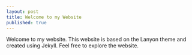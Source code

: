 ```yaml
---
layout: post
title: Welcome to my Website
published: true
---
```


Welcome to my website. This website is based on the Lanyon theme and created using Jekyll. Feel free to explore the website. 


